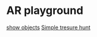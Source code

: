 # AR playground

[show objects](https://terrywmc-hkul.github.io/show_objects)
[Simple tresure hunt](https://terrywmc-hkul.github.io/treasure_hunt)


